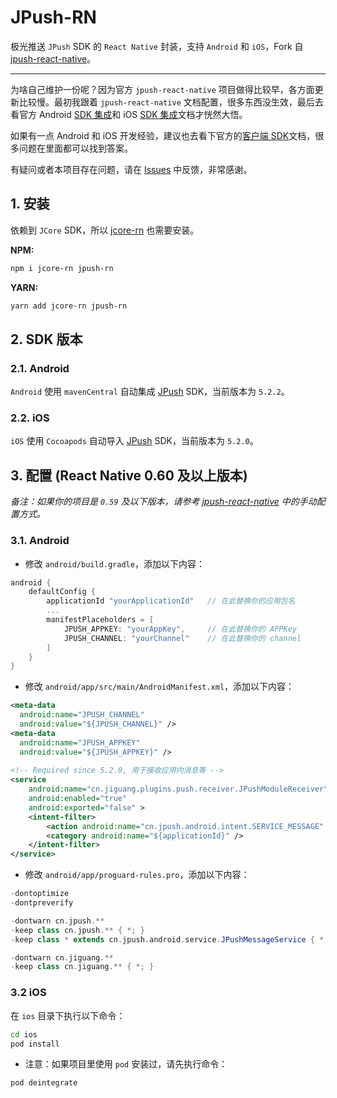 # JPush-RN

极光推送 `JPush` SDK 的 `React Native` 封装，支持 `Android` 和 `iOS`，Fork 自 [jpush-react-native](https://github.com/jpush/jpush-react-native)。

----

为啥自己维护一份呢？因为官方 `jpush-react-native` 项目做得比较早，各方面更新比较慢。最初我跟着 `jpush-react-native` 文档配置，很多东西没生效，最后去看官方 Android [SDK 集成](https://docs.jiguang.cn/jpush/client/Android/android_guide)和 iOS [SDK 集成](https://docs.jiguang.cn/jpush/client/iOS/ios_guide_new)文档才恍然大悟。

如果有一点 Android 和 iOS 开发经验，建议也去看下官方的[客户端 SDK](https://docs.jiguang.cn/jpush/client/)文档，很多问题在里面都可以找到答案。

有疑问或者本项目存在问题，请在 [Issues](https://github.com/atypiape/jpush-rn/issues) 中反馈，非常感谢。

## 1. 安装

依赖到 `JCore` SDK，所以 [jcore-rn](https://www.npmjs.com/package/jcore-rn) 也需要安装。

**NPM:**

```bash
npm i jcore-rn jpush-rn
```

**YARN:**

```bash
yarn add jcore-rn jpush-rn
```

## 2. SDK 版本

### 2.1. Android

`Android` 使用 `mavenCentral` 自动集成 [JPush](https://mvnrepository.com/artifact/cn.jiguang.sdk/jpush) SDK，当前版本为 `5.2.2`。

### 2.2. iOS

`iOS` 使用 `Cocoapods` 自动导入 [JPush](https://cocoapods.org/pods/JPush) SDK，当前版本为 `5.2.0`。

## 3. 配置 (React Native 0.60 及以上版本)

*备注：如果你的项目是 `0.59` 及以下版本，请参考  [jpush-react-native](https://www.npmjs.com/package/jpush-react-native) 中的手动配置方式。*

### 3.1. Android

* 修改 `android/build.gradle`，添加以下内容：

```groovy
android {
    defaultConfig {
        applicationId "yourApplicationId"   // 在此替换你的应用包名
        ...
        manifestPlaceholders = [
            JPUSH_APPKEY: "yourAppKey",     // 在此替换你的 APPKey
            JPUSH_CHANNEL: "yourChannel"    // 在此替换你的 channel
        ]
    }
}
```

* 修改 `android/app/src/main/AndroidManifest.xml`，添加以下内容：
```xml
<meta-data
  android:name="JPUSH_CHANNEL"
  android:value="${JPUSH_CHANNEL}" />
<meta-data
  android:name="JPUSH_APPKEY"
  android:value="${JPUSH_APPKEY}" />
    
<!-- Required since 5.2.0, 用于接收应用内消息等 -->
<service
    android:name="cn.jiguang.plugins.push.receiver.JPushModuleReceiver"
    android:enabled="true"
    android:exported="false" >
    <intent-filter>
        <action android:name="cn.jpush.android.intent.SERVICE_MESSAGE" />
        <category android:name="${applicationId}" />
    </intent-filter>
</service>
  ```

  * 修改 `android/app/proguard-rules.pro`，添加以下内容：

  ```groovy
  -dontoptimize
  -dontpreverify

  -dontwarn cn.jpush.**
  -keep class cn.jpush.** { *; }
  -keep class * extends cn.jpush.android.service.JPushMessageService { *; }

  -dontwarn cn.jiguang.**
  -keep class cn.jiguang.** { *; }
  ```

### 3.2 iOS

在 `ios` 目录下执行以下命令：

```bash
cd ios
pod install
```
* 注意：如果项目里使用 `pod` 安装过，请先执行命令：

```bash
pod deintegrate
```
